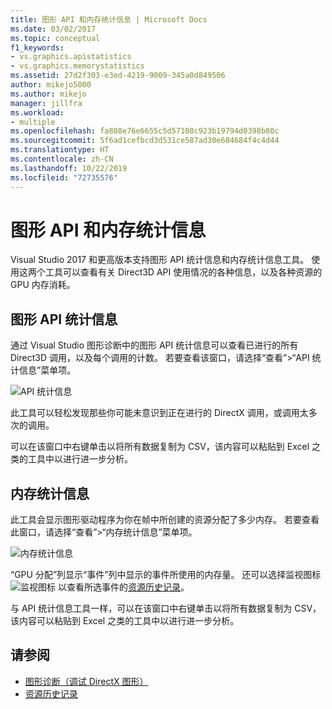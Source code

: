 ```yaml
---
title: 图形 API 和内存统计信息 | Microsoft Docs
ms.date: 03/02/2017
ms.topic: conceptual
f1_keywords:
- vs.graphics.apistatistics
- vs.graphics.memorystatistics
ms.assetid: 27d2f303-e3ed-4219-9009-345a0d849506
author: mikejo5000
ms.author: mikejo
manager: jillfra
ms.workload:
- multiple
ms.openlocfilehash: fa808e76e6655c5d57108c923b19794d0398b80c
ms.sourcegitcommit: 5f6ad1cefbcd3d531ce587ad30e684684f4c4d44
ms.translationtype: HT
ms.contentlocale: zh-CN
ms.lasthandoff: 10/22/2019
ms.locfileid: "72735576"
---
```

# <a name="graphics-api-and-memory-statistics"></a>图形 API 和内存统计信息
<!-- VERSIONLESS -->
Visual Studio 2017 和更高版本支持图形 API 统计信息和内存统计信息工具。  使用这两个工具可以查看有关 Direct3D API 使用情况的各种信息，以及各种资源的 GPU 内存消耗。

## <a name="graphics-api-statistics"></a>图形 API 统计信息
通过 Visual Studio 图形诊断中的图形 API 统计信息可以查看已进行的所有 Direct3D 调用，以及每个调用的计数。  若要查看该窗口，请选择“查看”>“API 统计信息”菜单项。

![API 统计信息](media/gfx_diag_api_statistics.png)

此工具可以轻松发现那些你可能未意识到正在进行的 DirectX 调用，或调用太多次的调用。

可以在该窗口中右键单击以将所有数据复制为 CSV，该内容可以粘贴到 Excel 之类的工具中以进行进一步分析。

## <a name="memory-statistics"></a>内存统计信息
此工具会显示图形驱动程序为你在帧中所创建的资源分配了多少内存。  若要查看此窗口，请选择“查看”>“内存统计信息”菜单项。

![内存统计信息](media/gfx_diag_memory_statistics.png)

“GPU 分配”列显示“事件”列中显示的事件所使用的内存量。  还可以选择监视图标 ![监视图标](media/gfx_watch.png) 以查看所选事件的[资源历史记录](graphics-event-list.md#resource-history)。

与 API 统计信息工具一样，可以在该窗口中右键单击以将所有数据复制为 CSV，该内容可以粘贴到 Excel 之类的工具中以进行进一步分析。

## <a name="see-also"></a>请参阅
- [图形诊断（调试 DirectX 图形）](visual-studio-graphics-diagnostics.md)
- [资源历史记录](graphics-event-list.md#resource-history)
<!-- /VERSIONLESS -->
